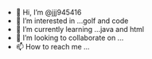 - 👋 Hi, I’m @jjj945416
- 👀 I’m interested in ...golf and code
- 🌱 I’m currently learning ...java and html
- 💞️ I’m looking to collaborate on ...
- 📫 How to reach me ...

<!---
jjj945416/jjj945416 is a ✨ special ✨ repository because its `README.md` (this file) appears on your GitHub profile.
You can click the Preview link to take a look at your changes.
--->
